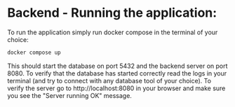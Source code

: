 # Backend - Running the application:

To run the application simply run docker compose in the terminal of your choice:

```bash
docker compose up
```

This should start the database on port 5432 and the backend server on port 8080. To verify that the database has started correctly read the logs in your terminal (and try to connect with any database tool of your choice). To verify the server go to http://localhost:8080 in your browser and make sure you see the "Server running OK" message.

